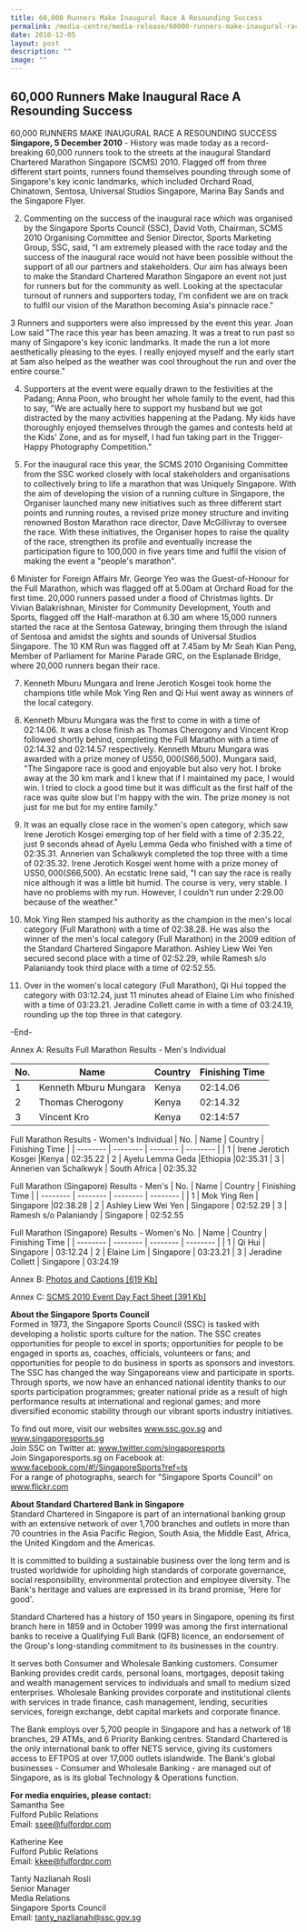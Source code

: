 ```yaml
---
title: 60,000 Runners Make Inaugural Race A Resounding Success
permalink: /media-centre/media-release/60000-runners-make-inaugural-race-a-resounding-success/
date: 2010-12-05
layout: post
description: ""
image: ""
---
```

## **60,000 Runners Make Inaugural Race A Resounding Success**

60,000 RUNNERS MAKE INAUGURAL RACE A RESOUNDING SUCCESS
**Singapore, 5 December 2010** - History was made today as a record-breaking 60,000 runners took to the streets at the inaugural Standard Chartered Marathon Singapore (SCMS) 2010. Flagged off from three different start points, runners found themselves pounding through some of Singapore's key iconic landmarks, which included Orchard Road, Chinatown, Sentosa, Universal Studios Singapore, Marina Bay Sands and the Singapore Flyer.

2. Commenting on the success of the inaugural race which was organised by the Singapore Sports Council (SSC), David Voth, Chairman, SCMS 2010 Organising Committee and Senior Director, Sports Marketing Group, SSC, said, "I am extremely pleased with the race today and the success of the inaugural race would not have been possible without the support of all our partners and stakeholders. Our aim has always been to make the Standard Chartered Marathon Singapore an event not just for runners but for the community as well. Looking at the spectacular turnout of runners and supporters today, I'm confident we are on track to fulfil our vision of the Marathon becoming Asia's pinnacle race."

3 Runners and supporters were also impressed by the event this year. Joan Low said "The race this year has been amazing. It was a treat to run past so many of Singapore's key iconic landmarks. It made the run a lot more aesthetically pleasing to the eyes. I really enjoyed myself and the early start at 5am also helped as the weather was cool throughout the run and over the entire course."

4. Supporters at the event were equally drawn to the festivities at the Padang; Anna Poon, who brought her whole family to the event, had this to say, "We are actually here to support my husband but we got distracted by the many activities happening at the Padang. My kids have thoroughly enjoyed themselves through the games and contests held at the Kids' Zone, and as for myself, I had fun taking part in the Trigger-Happy Photography Competition."

5. For the inaugural race this year, the SCMS 2010 Organising Committee from the SSC worked closely with local stakeholders and organisations to collectively bring to life a marathon that was Uniquely Singapore. With the aim of developing the vision of a running culture in Singapore, the Organiser launched many new initiatives such as three different start points and running routes, a revised prize money structure and inviting renowned Boston Marathon race director, Dave McGillivray to oversee the race. With these initiatives, the Organiser hopes to raise the quality of the race, strengthen its profile and eventually increase the participation figure to 100,000 in five years time and fulfil the vision of making the event a "people's marathon".

6 Minister for Foreign Affairs Mr. George Yeo was the Guest-of-Honour for the Full Marathon, which was flagged off at 5.00am at Orchard Road for the first time. 20,000 runners passed under a flood of Christmas lights. Dr Vivian Balakrishnan, Minister for Community Development, Youth and Sports, flagged off the Half-marathon at 6.30 am where 15,000 runners started the race at the Sentosa Gateway, bringing them through the island of Sentosa and amidst the sights and sounds of Universal Studios Singapore. The 10 KM Run was flagged off at 7.45am by Mr Seah Kian Peng, Member of Parliament for Marine Parade GRC, on the Esplanade Bridge, where 20,000 runners began their race.

7. Kenneth Mburu Mungara and Irene Jerotich Kosgei took home the champions title while Mok Ying Ren and Qi Hui went away as winners of the local category.

8. Kenneth Mburu Mungara was the first to come in with a time of 02:14.06. It was a close finish as Thomas Cherogony and Vincent Krop followed shortly behind, completing the Full Marathon with a time of 02:14.32 and 02:14.57 respectively. Kenneth Mburu Mungara was awarded with a prize money of US$50,000 (S$66,500). Mungara said, "The Singapore race is good and enjoyable but also very hot. I broke away at the 30 km mark and I knew that if I maintained my pace, I would win. I tried to clock a good time but it was difficult as the first half of the race was quite slow but I'm happy with the win. The prize money is not just for me but for my entire family."

9. It was an equally close race in the women's open category, which saw Irene Jerotich Kosgei emerging top of her field with a time of 2:35.22, just 9 seconds ahead of Ayelu Lemma Geda who finished with a time of 02:35.31. Annerien van Schalkwyk completed the top three with a time of 02:35.32. Irene Jerotich Kosgei went home with a prize money of US$50,000 (S$66,500). An ecstatic Irene said, "I can say the race is really nice although it was a little bit humid. The course is very, very stable. I have no problems with my run. However, I couldn't run under 2:29.00 because of the weather."

10. Mok Ying Ren stamped his authority as the champion in the men's local category (Full Marathon) with a time of 02:38.28. He was also the winner of the men's local category (Full Marathon) in the 2009 edition of the Standard Chartered Singapore Marathon. Ashley Liew Wei Yen secured second place with a time of 02:52.29, while Ramesh s/o Palaniandy took third place with a time of 02:52.55.

11. Over in the women's local category (Full Marathon), Qi Hui topped the category with 03:12.24, just 11 minutes ahead of Elaine Lim who finished with a time of 03:23.21. Jeradine Collett came in with a time of 03:24.19, rounding up the top three in that category.

-End-

Annex A: Results
Full Marathon Results - Men's Individual

| No. | Name | Country | Finishing Time |
| -------- | -------- | -------- | -------- |
| 1 | Kenneth Mburu Mungara     | Kenya   | 02:14.06     |
| 2 | Thomas Cherogony | Kenya | 02:14.32
| 3 | Vincent Kro | Kenya | 02:14:57

Full Marathon Results - Women's Individual
| No. | Name | Country | Finishing Time |
| -------- | -------- | -------- | -------- |
| 1 | Irene Jerotich Kosgei |Kenya | 02:35.22
| 2 | Ayelu Lemma Geda |Ethiopia |02:35.31
| 3 | Annerien van Schalkwyk | South Africa | 02:35.32

Full Marathon (Singapore) Results - Men's
| No. | Name | Country | Finishing Time |
| -------- | -------- | -------- | -------- |
| 1 | Mok Ying Ren  | Singapore  |02:38.28
| 2 | Ashley Liew Wei Yen | Singapore | 02:52.29
| 3 | Ramesh s/o Palaniandy | Singapore | 02:52.55

Full Marathon (Singapore) Results - Women's
 No. | Name | Country | Finishing Time |
| -------- | -------- | -------- | -------- |
| 1 | Qi Hui  | Singapore  | 03:12.24
| 2 | Elaine Lim | Singapore | 03:23.21
| 3 | Jeradine Collett | Singapore | 03:24.19

Annex B: [Photos and Captions [619 Kb]](/files/Media%20Centre/Media%20Release/2010/Dec/Photos%20and%20Captionspdf.pdf)

Annex C: [SCMS 2010 Event Day Fact Sheet [391 Kb]](/files/Media%20Centre/Media%20Release/2010/Dec/SCMS%202010%20Event%20Day%20Fact%20Sheetpdf.pdf)

**About the Singapore Sports Council**
<br>
Formed in 1973, the Singapore Sports Council (SSC) is tasked with developing a holistic sports culture for the nation. The SSC creates opportunities for people to excel in sports; opportunities for people to be engaged in sports as, coaches, officials, volunteers or fans; and opportunities for people to do business in sports as sponsors and investors. The SSC has changed the way Singaporeans view and participate in sports. Through sports, we now have an enhanced national identity thanks to our sports participation programmes; greater national pride as a result of high performance results at international and regional games; and more diversified economic stability through our vibrant sports industry initiatives.

To find out more, visit our websites www.ssc.gov.sg and www.singaporesports.sg
<br>
Join SSC on Twitter at: www.twitter.com/singaporesports
<br>
Join Singaporesports.sg on Facebook at: www.facebook.com/#!/SingaporeSports?ref=ts
<br>
For a range of photographs, search for "Singapore Sports Council" on www.flickr.com

**About Standard Chartered Bank in Singapore**
<br>
Standard Chartered in Singapore is part of an international banking group with an extensive network of over 1,700 branches and outlets in more than 70 countries in the Asia Pacific Region, South Asia, the Middle East, Africa, the United Kingdom and the Americas.

It is committed to building a sustainable business over the long term and is trusted worldwide for upholding high standards of corporate governance, social responsibility, environmental protection and employee diversity. The Bank's heritage and values are expressed in its brand promise, 'Here for good'.

Standard Chartered has a history of 150 years in Singapore, opening its first branch here in 1859 and in October 1999 was among the first international banks to receive a Qualifying Full Bank (QFB) licence, an endorsement of the Group's long-standing commitment to its businesses in the country.

It serves both Consumer and Wholesale Banking customers. Consumer Banking provides credit cards, personal loans, mortgages, deposit taking and wealth management services to individuals and small to medium sized enterprises. Wholesale Banking provides corporate and institutional clients with services in trade finance, cash management, lending, securities services, foreign exchange, debt capital markets and corporate finance.

The Bank employs over 5,700 people in Singapore and has a network of 18 branches, 29 ATMs, and 6 Priority Banking centres. Standard Chartered is the only international bank to offer NETS service, giving its customers access to EFTPOS at over 17,000 outlets islandwide. The Bank's global businesses - Consumer and Wholesale Banking - are managed out of Singapore, as is its global Technology & Operations function.

**For media enquiries, please contact:**
<br>Samantha See
<br>Fulford Public Relations
<br>Email: ssee@fulfordpr.com

Katherine Kee
<br>Fulford Public Relations
<br>Email: kkee@fulfordpr.com

Tanty Nazlianah Rosli
<br>Senior Manager
<br>Media Relations
<br>Singapore Sports Council
<br>Email: tanty_nazlianah@ssc.gov.sg